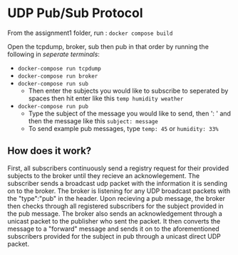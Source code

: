 # UDP Pub/Sub Protocol
From the assignment1 folder, run : `docker compose build`

Open the tcpdump, broker, sub then pub in that order by running the following in *seperate terminals*:
* `docker-compose run tcpdump`
* `docker-compose run broker`
* `docker-compose run sub`
  * Then enter the subjects you would like to subscribe to seperated by spaces then hit enter like this `temp humidity weather`
* `docker-compose run pub`
  * Type the subject of the message you would like to send, then ': ' and then the message like this `subject: message`
  * To send example pub messages, type `temp: 45` or `humidity: 33%`

## How does it work?
First, all subscribers continuously send a registry request for their provided subjects to the broker until they recieve an acknowlegement. The subscriber sends a broadcast udp packet with the information it is sending on to the broker. The broker is listening for any UDP broadcast packets with the "type":"pub" in the header. Upon recieving a pub message, the broker then checks through all registered subscribers for the subject provided in the pub message. The broker also sends an acknowledgement through a unicast packet to the publisher who sent the packet. It then converts the message to a "forward" message and sends it on to the aforementioned subscribers provided for the subject in pub through a unicast direct UDP packet. 